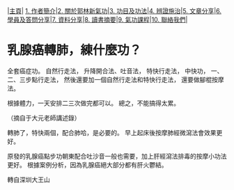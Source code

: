 |[主頁](/README.md)| [1. 作者簡介](/a10.md)|[2. 關於郭林新氣功](/a1.md)|[3. 功目及功法](/a2.md)|[4. 辨證施治](/a3.md)|[5. 文章分享](/a5.md)|[6. 學員及答問分享](/a6.md)|[7. 資料分享](/a7.md)|[8. 讀書摘要](/a4.md)|[9. 氣功課程](/郭林新氣功課程.md)|[10. 聯絡我們](/a9.md)|

# 乳腺癌轉肺，練什麼功？

全套癌症功。
自然行走法，
升降開合法、吐音法，
特快行走法，
中快功，
一、二、三步點行走法，
然後還要加一個自然行走法和特快行走法，
還要做腳棍按摩法。

根據體力，一天安排二三次做完都可以。 總之，不能搞得太累。

（摘自于大元老師講述錄）

轉肺了，特快兩個，配合肺哈，是必要的。 早上起床後按摩肺經微瀉法會效果更好。

原發的乳腺癌點步功朝東配合吐沙音一般也需要，加上肝經瀉法排毒的按摩小功法更好。 根據案例分析，因為乳腺癌絕大部分都有肝火鬱結。

轉自深圳大王山
